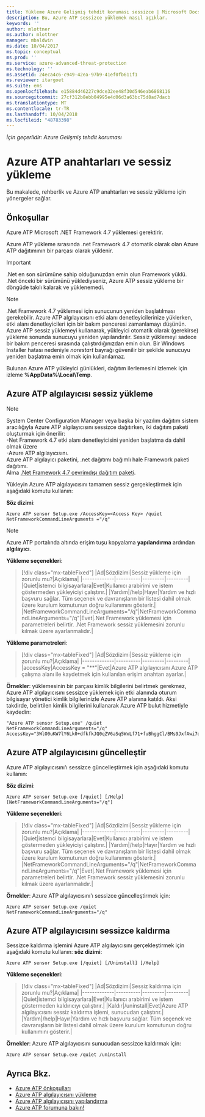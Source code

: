 ```yaml
---
title: Yükleme Azure Gelişmiş tehdit koruması sessizce | Microsoft Docs
description: Bu, Azure ATP sessizce yüklemek nasıl açıklar.
keywords: ''
author: mlottner
ms.author: mlottner
manager: mbaldwin
ms.date: 10/04/2017
ms.topic: conceptual
ms.prod: ''
ms.service: azure-advanced-threat-protection
ms.technology: ''
ms.assetid: 24eca4c6-c949-42ea-97b9-41ef0fb611f1
ms.reviewer: itargoet
ms.suite: ems
ms.openlocfilehash: e15884d46227c9dce32ee48f30d546eab6868116
ms.sourcegitcommit: 27cf312b8ebb04995e4d06d3a63bc75d8ad7dacb
ms.translationtype: MT
ms.contentlocale: tr-TR
ms.lasthandoff: 10/04/2018
ms.locfileid: "48783398"
---
```

*İçin geçerlidir: Azure Gelişmiş tehdit koruması*


# <a name="azure-atp-switches-and-silent-installation"></a>Azure ATP anahtarları ve sessiz yükleme
Bu makalede, rehberlik ve Azure ATP anahtarları ve sessiz yükleme için yönergeler sağlar.

## <a name="prerequisites"></a>Önkoşullar

Azure ATP Microsoft .NET Framework 4.7 yüklemesi gerektirir. 

Azure ATP yükleme sırasında .net Framework 4.7 otomatik olarak olan Azure ATP dağıtımının bir parçası olarak yüklenir.

> [!IMPORTANT] 
> .Net en son sürümüne sahip olduğunuzdan emin olun Framework yüklü. .Net önceki bir sürümünü yüklediyseniz, Azure ATP sessiz yükleme bir döngüde takılı kalarak ve yüklenemedi. 

> [!NOTE] 
> .Net Framework 4.7 yüklemesi için sunucunun yeniden başlatılması gerekebilir. Azure ATP algılayıcısını etki alanı denetleyicilerinize yüklerken, etki alanı denetleyicileri için bir bakım penceresi zamanlamayı düşünün.
Azure ATP sessiz yüklemeyi kullanarak, yükleyici otomatik olarak (gerekirse) yükleme sonunda sunucuyu yeniden yapılandırılır. Sessiz yüklemeyi sadece bir bakım penceresi sırasında çalıştırdığınızdan emin olun. Bir Windows Installer hatası nedeniyle *norestart* bayrağı güvenilir bir şekilde sunucuyu yeniden başlatma emin olmak için kullanılamaz.

Bulunan Azure ATP yükleyici günlükleri, dağıtım ilerlemesini izlemek için izleme **%AppData%\Local\Temp**.



## <a name="azure-atp-sensor-silent-installation"></a>Azure ATP algılayıcısı sessiz yükleme

> [!NOTE]
> System Center Configuration Manager veya başka bir yazılım dağıtım sistem aracılığıyla Azure ATP algılayıcısını sessizce dağıtırken, iki dağıtım paketi oluşturmak için önerilir:</br>-Net Framework 4.7 etki alanı denetleyicisini yeniden başlatma da dahil olmak üzere</br>-Azure ATP algılayıcısını. </br>Azure ATP algılayıcı paketini, .net dağıtımı bağımlı hale Framework paketi dağıtımı. </br>Alma [.Net Framework 4.7 çevrimdışı dağıtım paketi](https://www.microsoft.com/download/details.aspx?id=49982). 


Yükleyin Azure ATP algılayıcısını tamamen sessiz gerçekleştirmek için aşağıdaki komutu kullanın:


**Söz dizimi**:

    Azure ATP sensor Setup.exe /AccessKey=<Access Key> /quiet NetFrameworkCommandLineArguments ="/q" 
   

> [!NOTE]
> Azure ATP portalında altında erişim tuşu kopyalama **yapılandırma** ardından **algılayıcı**.


**Yükleme seçenekleri**:

> [!div class="mx-tableFixed"]
|Ad|Sözdizimi|Sessiz yükleme için zorunlu mu?|Açıklama|
|-------------|----------|---------|---------|
|Quiet|istemci bilgisayarlara|Evet|Kullanıcı arabirimi ve istem göstermeden yükleyiciyi çalıştırır.|
|Yardım|/help|Hayır|Yardım ve hızlı başvuru sağlar. Tüm seçenek ve davranışların bir listesi dahil olmak üzere kurulum komutunun doğru kullanımını gösterir.|
|NetFrameworkCommandLineArguments="/q"|NetFrameworkCommandLineArguments="/q"|Evet|.Net Framework yüklemesi için parametreleri belirtir. .Net Framework sessiz yüklemesini zorunlu kılmak üzere ayarlanmalıdır.|

**Yükleme parametreleri**:

> [!div class="mx-tableFixed"]
|Ad|Sözdizimi|Sessiz yükleme için zorunlu mu?|Açıklama|
|-------------|----------|---------|---------|
|accessKey|AccessKey = "\*\*"|Evet|Azure ATP algılayıcısını Azure ATP çalışma alanı ile kaydetmek için kullanılan erişim anahtarı ayarlar.|

**Örnekler**: yüklemesinin bir parçası kimlik bilgilerini belirtmek gerekmez, Azure ATP algılayıcısını sessizce yüklemek için etki alanında oturum bilgisayar yönetici kimlik bilgilerinizle Azure ATP alanına katıldı. Aksi takdirde, belirtilen kimlik bilgilerini kullanarak Azure ATP bulut hizmetiyle kaydedin:

    "Azure ATP sensor Setup.exe" /quiet NetFrameworkCommandLineArguments="/q" 
    AccessKey="3WlO0uKW7lY6Lk0+dfkfkJQ0qZV6aSq5WxLf71+fuBhggCl/BMs9JxfAwi7oy9vYGviazUS1EPpzte7z8s4grw==" 
    

## <a name="update-the-azure-atp-sensor"></a>Azure ATP algılayıcısını güncelleştir

Azure ATP algılayıcısını'ı sessizce güncelleştirmek için aşağıdaki komutu kullanın:

**Söz dizimi**:

    Azure ATP sensor Setup.exe [/quiet] [/Help] [NetFrameworkCommandLineArguments="/q"]


**Yükleme seçenekleri**:

> [!div class="mx-tableFixed"]
|Ad|Sözdizimi|Sessiz yükleme için zorunlu mu?|Açıklama|
|-------------|----------|---------|---------|
|Quiet|istemci bilgisayarlara|Evet|Kullanıcı arabirimi ve istem göstermeden yükleyiciyi çalıştırır.|
|Yardım|/help|Hayır|Yardım ve hızlı başvuru sağlar. Tüm seçenek ve davranışların bir listesi dahil olmak üzere kurulum komutunun doğru kullanımını gösterir.|
|NetFrameworkCommandLineArguments="/q"|NetFrameworkCommandLineArguments="/q"|Evet|.Net Framework yüklemesi için parametreleri belirtir. .Net Framework sessiz yüklemesini zorunlu kılmak üzere ayarlanmalıdır.|


**Örnekler**: Azure ATP algılayıcısını'ı sessizce güncelleştirmek için:

    Azure ATP sensor Setup.exe /quiet NetFrameworkCommandLineArguments="/q"

## <a name="uninstall-the-azure-atp-sensor-silently"></a>Azure ATP algılayıcısını sessizce kaldırma

Sessizce kaldırma işlemini Azure ATP algılayıcısını gerçekleştirmek için aşağıdaki komutu kullanın: **söz dizimi**:

    Azure ATP sensor Setup.exe [/quiet] [/Uninstall] [/Help]
    
**Yükleme seçenekleri**:

> [!div class="mx-tableFixed"]
|Ad|Sözdizimi|Sessiz kaldırma için zorunlu mu?|Açıklama|
|-------------|----------|---------|---------|
|Quiet|istemci bilgisayarlara|Evet|Kullanıcı arabirimi ve istem göstermeden kaldırıcıyı çalıştırır.|
|Kaldır|/uninstall|Evet|Azure ATP algılayıcısını sessiz kaldırma işlemi, sunucudan çalıştırır.|
|Yardım|/help|Hayır|Yardım ve hızlı başvuru sağlar. Tüm seçenek ve davranışların bir listesi dahil olmak üzere kurulum komutunun doğru kullanımını gösterir.|

**Örnekler**: Azure ATP algılayıcısını sunucudan sessizce kaldırmak için:


    Azure ATP sensor Setup.exe /quiet /uninstall
    



## <a name="see-also"></a>Ayrıca Bkz.

- [Azure ATP önkoşulları](atp-prerequisites.md)
- [Azure ATP algılayıcısını yükleme](install-atp-step4.md)
- [Azure ATP algılayıcısını yapılandırma](install-atp-step5.md)
- [Azure ATP forumuna bakın!](https://aka.ms/azureatpcommunity)
